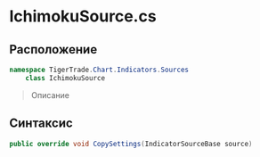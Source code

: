 
# IchimokuSource.cs
## Расположение
```csharp
namespace TigerTrade.Chart.Indicators.Sources  
    class IchimokuSource
```

> Описание

## Синтаксис
```csharp
public override void CopySettings(IndicatorSourceBase source)
```
